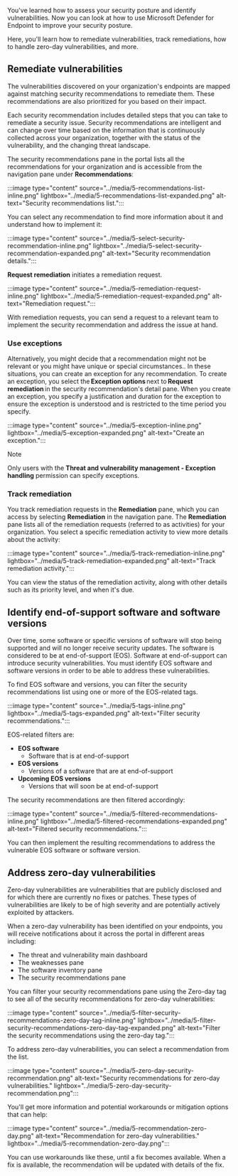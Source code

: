 You've learned how to assess your security posture and identify vulnerabilities. Now you can look at how to use Microsoft Defender for Endpoint to improve your security posture.

Here, you'll learn how to remediate vulnerabilities, track remediations, how to handle zero-day vulnerabilities, and more.

## Remediate vulnerabilities

The vulnerabilities discovered on your organization's endpoints are mapped against matching security recommendations to remediate them. These recommendations are also prioritized for you based on their impact.

Each security recommendation includes detailed steps that you can take to remediate a security issue. Security recommendations are intelligent and can change over time based on the information that is continuously collected across your organization, together with the status of the vulnerability, and the changing threat landscape.

The security recommendations pane in the portal lists all the recommendations for your organization and is accessible from the navigation pane under **Recommendations**:

:::image type="content" source="../media/5-recommendations-list-inline.png" lightbox="../media/5-recommendations-list-expanded.png" alt-text="Security recommendations list.":::

You can select any recommendation to find more information about it and understand how to implement it:

:::image type="content" source="../media/5-select-security-recommendation-inline.png" lightbox="../media/5-select-security-recommendation-expanded.png" alt-text="Security recommendation details.":::

**Request remediation** initiates a remediation request.

:::image type="content" source="../media/5-remediation-request-inline.png" lightbox="../media/5-remediation-request-expanded.png" alt-text="Remediation request.":::

With remediation requests, you can send a request to a relevant team to implement the security recommendation and address the issue at hand.

### Use exceptions

Alternatively, you might decide that a recommendation might not be relevant or you might have unique or special circumstances.. In these situations, you can create an exception for any recommendation. To create an exception, you select the **Exception options** next to **Request remediation** in the security recommendation's detail pane. When you create an exception, you specify a justification and duration for the exception to ensure the exception is understood and is restricted to the time period you specify.

:::image type="content" source="../media/5-exception-inline.png" lightbox="../media/5-exception-expanded.png" alt-text="Create an exception.":::

> [!NOTE]
> Only users with the **Threat and vulnerability management - Exception handling** permission can specify exceptions.

### Track remediation

You track remediation requests in the **Remediation** pane, which you can access by selecting **Remediation** in the navigation pane. The **Remediation** pane lists all of the remediation requests (referred to as activities) for your organization. You select a specific remediation activity to view more details about the activity:

:::image type="content" source="../media/5-track-remediation-inline.png" lightbox="../media/5-track-remediation-expanded.png" alt-text="Track remediation activity.":::

You can view the status of the remediation activity, along with other details such as its priority level, and when it's due.

## Identify end-of-support software and software versions

Over time, some software or specific versions of software will stop being supported and will no longer  receive security updates. The software is considered to be at end-of-support (EOS). Software at end-of-support can introduce security vulnerabilities. You must identify EOS software and software versions in order to be able to address these vulnerabilities.

To find EOS software and versions, you can filter the security recommendations list using one or more of the EOS-related tags.

:::image type="content" source="../media/5-tags-inline.png" lightbox="../media/5-tags-expanded.png" alt-text="Filter security recommendations.":::

EOS-related filters are:

- **EOS software**
  - Software that is at end-of-support
- **EOS versions**
  - Versions of a software that are at end-of-support
- **Upcoming EOS versions**
  - Versions that will soon be at end-of-support

The security recommendations are then filtered accordingly:

:::image type="content" source="../media/5-filtered-recommendations-inline.png" lightbox="../media/5-filtered-recommendations-expanded.png" alt-text="Filtered security recommendations.":::

You can then implement the resulting recommendations to address the vulnerable EOS software or software version.

## Address zero-day vulnerabilities

Zero-day vulnerabilities are vulnerabilities that are publicly disclosed and for which there are currently no fixes or patches. These types of vulnerabilities are likely to be of high severity and are potentially actively exploited by attackers.

When a zero-day vulnerability has been identified on your endpoints, you will receive notifications about it across the portal in different areas including:

- The threat and vulnerability main dashboard
- The weaknesses pane
- The software inventory pane
- The security recommendations pane

You can filter your security recommendations pane using the Zero-day tag to see all of the security recommendations for zero-day vulnerabilities:

:::image type="content" source="../media/5-filter-security-recommendations-zero-day-tag-inline.png" lightbox="../media/5-filter-security-recommendations-zero-day-tag-expanded.png" alt-text="Filter the security recommendations using the zero-day tag.":::

To address zero-day vulnerabilities, you can select a recommendation from the list.

:::image type="content" source="../media/5-zero-day-security-recommendation.png" alt-text="Security recommendations for zero-day vulnerabilities." lightbox="../media/5-zero-day-security-recommendation.png":::

You'll get more information and potential workarounds or mitigation options that can help:

:::image type="content" source="../media/5-recommendation-zero-day.png" alt-text="Recommendation for zero-day vulnerabilities." lightbox="../media/5-recommendation-zero-day.png":::

You can use workarounds like these, until a fix becomes available. When a fix is available, the recommendation will be updated with details of the fix.
